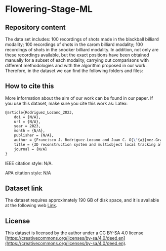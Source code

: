 # Flowering-Stage-ML


## Repository content
The data set includes: 100 recordings of shots made in the blackball billiard modality; 100 recordings of shots in the carom billiard modality; 100 recordings of shots in the snooker billiard modality. In addition, not only are these recordings available, but the exact positions have been obtained manually for a subset of each modality, carrying out comparisons with different methodologies and with the algorithm proposed in our work. Therefore, in the dataset we can find the following folders and files: 


## How to cite this
More information about the aim of our work can be found in our paper. If you use this dataset, make sure you cite this work as:
Latex:
```latex
@article{Rodriguez_Lozano_2023,
	doi = {N/A},
	url = {N/A},
	year = 2023,
	month = {N/A},
	publisher = {N/A},
	author = {Francisco J. Rodriguez-Lozano and Juan C. G{\'{a}}mez-Granados and H{\'{e}}ctor Mart{\'{\i}}nez and Jose M. Palomares and Joaqu{\'{\i}}n Olivares},
	title = {3D reconstruction system and multiobject local tracking algorithm designed for billiards},
	journal = {N/A}
}
```
IEEE citation style: N/A.

APA citation style: N/A

## Dataset link
The dataset requires approximately 190 GB of disk space, and it is available at the following web [Link](https://ucordoba-my.sharepoint.com/:f:/g/personal/i02rolof_uco_es/EqvYzy9bx_hNjAOfptG03jMBEoBLwBQZRkCMdmM31IW_5w?e=3aa7hU).

## License
This dataset is licensed by the author under a CC BY-SA 4.0 license [https://creativecommons.org/licenses/by-sa/4.0/deed.en](https://creativecommons.org/licenses/by-sa/4.0/deed.en).

